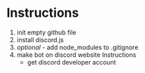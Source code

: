# Instructions

1. init empty github file 
2. install discord.js
3. *optional* - add node_modules to .gitignore
4. make bot on discord website 
	Instructions
	- get discord developer account
